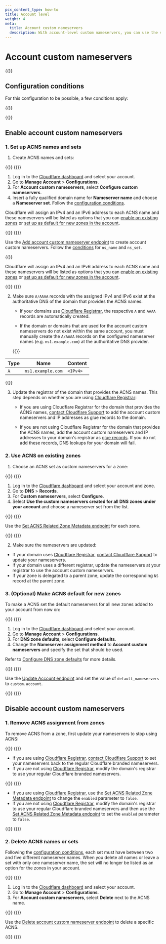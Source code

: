 ```yaml
---
pcx_content_type: how-to
title: Account level
weight: 4
meta:
  title: Account custom nameservers
  description: With account-level custom nameservers, you can use the same custom nameservers for different zones in the account. The domain or domains that provide the nameservers names do not have to exist as zones in Cloudflare.
---
```


# Account custom nameservers

{{<render file="_acns-tcns-intro.md" withParameters="Account;;A;;account;;zones;;account " >}}

## Configuration conditions

For this configuration to be possible, a few conditions apply:

{{<render file="_acns-tcns-conditions.md" withParameters="account;;you;;You" >}}

{{<render file="_acns-tcns-byoip.md" withParameters="Account;;account" >}}

## Enable account custom nameservers

### 1. Set up ACNS names and sets

1. Create ACNS names and sets:

{{<tabs labels="Dashboard | API">}}
{{<tab label="dashboard" no-code="true">}}

1. Log in to the [Cloudflare dashboard](https://dash.cloudflare.com) and select your account.
2. Go to **Manage Account** > **Configurations**.
3. For **Account custom nameservers**, select **Configure custom nameservers**.
4. Insert a fully qualified domain name for **Nameserver name** and choose a **Nameserver set**. Follow the [configuration conditions](#configuration-conditions).

Cloudflare will assign an IPv4 and an IPv6 address to each ACNS name and these nameservers will be listed as options that you can [enable on existing zones](#2-enable-acns-on-existing-zones) or [set up as default for new zones in the account](#3-optional-make-acns-default-for-new-zones).

{{</tab>}}
{{<tab label="api" no-code="true">}}

Use the [Add account custom nameserver endpoint](/api/operations/account-level-custom-nameservers-add-account-custom-nameserver) to create account custom nameservers. Follow the [conditions](#configuration-conditions) for `ns_name` and `ns_set`.

{{<render file="_ns-set-omission-callout.md">}}

Cloudflare will assign an IPv4 and an IPv6 address to each ACNS name and these nameservers will be listed as options that you can [enable on existing zones](#2-enable-acns-on-existing-zones) or [set up as default for new zones in the account](#3-optional-make-acns-default-for-new-zones).

{{</tab>}}
{{</tabs>}}

2. Make sure `A/AAAA` records with the assigned IPv4 and IPv6 exist at the authoritative DNS of the domain that provides the ACNS names.

    * If your domains use [Cloudflare Registrar](/registrar/), the respective `A` and `AAAA` records are automatically created.

    * If the domain or domains that are used for the account custom nameservers do not exist within the same account, you must manually create the `A/AAAA` records on the configured nameserver names (e.g. `ns1.example.com`) at the authoritative DNS provider.

    {{<example>}}

  | Type | Name | Content |
  | --- | --- | --- |
  | `A` | `ns1.example.com` | `<IPv4>` |

  {{</example>}}

3. Update the registrar of the domain that provides the ACNS names. This step depends on whether you are using [Cloudflare Registrar](/registrar/):

    * If you are using Cloudflare Registrar for the domain that provides the ACNS names, [contact Cloudflare Support](/support/contacting-cloudflare-support/) to add the account custom nameservers and IP addresses as glue records to the domain.

    * If you are not using Cloudflare Registrar for the domain that provides the ACNS names, add the account custom nameservers and IP addresses to your domain's registrar as [glue records](https://www.rfc-editor.org/rfc/rfc1912.html#section-2.3). If you do not add these records, DNS lookups for your domain will fail.

### 2. Use ACNS on existing zones

1. Choose an ACNS set as custom nameservers for a zone:

{{<tabs labels="Dashboard | API">}}
{{<tab label="dashboard" no-code="true">}}

1. Log in to the [Cloudflare dashboard](https://dash.cloudflare.com) and select your account and zone.
2. Go to **DNS** > **Records**.
3. For **Custom nameservers**, select **Configure**.
4. Select **Use the custom nameservers created for all DNS zones under your account** and choose a nameserver set from the list.

{{</tab>}}
{{<tab label="api" no-code="true">}}

Use the [Set ACNS Related Zone Metadata endpoint](/api/operations/account-level-custom-nameservers-usage-for-a-zone-set-account-custom-nameserver-related-zone-metadata) for each zone.

{{</tab>}}
{{</tabs>}}

2. Make sure the nameservers are updated:

  * If your domain uses [Cloudflare Registrar](/registrar/), [contact Cloudflare Support](/support/contacting-cloudflare-support/) to update your nameservers.
  * If your domain uses a different registrar, update the nameservers at your registrar to use the account custom nameservers.
  * If your zone is delegated to a parent zone, update the corresponding `NS` record at the parent zone.

### 3. (Optional) Make ACNS default for new zones

To make a ACNS set the default nameservers for all new zones added to your account from now on:

{{<tabs labels="Dashboard | API">}}
{{<tab label="dashboard" no-code="true">}}

1. Log in to the [Cloudflare dashboard](https://dash.cloudflare.com) and select your account.
2. Go to **Manage Account** > **Configurations**.
3. For **DNS zone defaults**, select **Configure defaults**.
4. Change the **Nameserver assignment method** to **Account custom nameservers** and specify the set that should be used.

Refer to [Configure DNS zone defaults](/dns/additional-options/dns-zone-defaults/) for more details.

{{</tab>}}
{{<tab label="api" no-code="true">}}

Use the [Update Account endpoint](/api/operations/accounts-update-account) and set the value of `default_nameservers` to `custom.account`.

{{</tab>}}
{{</tabs>}}

## Disable account custom nameservers

### 1. Remove ACNS assignment from zones

To remove ACNS from a zone, first update your nameservers to stop using ACNS:

{{<tabs labels="Dashboard | API">}}
{{<tab label="dashboard" no-code="true">}}

* If you are using [Cloudflare Registrar](/registrar/), [contact Cloudflare Support](/support/contacting-cloudflare-support/) to set your nameservers back to the regular Cloudflare branded nameservers.
* If you are not using [Cloudflare Registrar](/registrar/), modify the domain's registrar to use your regular Cloudflare branded nameservers.

{{</tab>}}
{{<tab label="api" no-code="true">}}

  * If you are using [Cloudflare Registrar](/registrar/), use the [Set ACNS Related Zone Metadata endpoint](/api/operations/account-level-custom-nameservers-usage-for-a-zone-set-account-custom-nameserver-related-zone-metadata) to change the `enabled` parameter to `false`.
  * If you are not using [Cloudflare Registrar](/registrar/), modify the domain's registrar to use your regular Cloudflare branded nameservers and then use the [Set ACNS Related Zone Metadata endpoint](/api/operations/account-level-custom-nameservers-usage-for-a-zone-set-account-custom-nameserver-related-zone-metadata) to set the `enabled` parameter to `false`.

{{</tab>}}
{{</tabs>}}

### 2. Delete ACNS names or sets

Following the [configuration conditions](#configuration-conditions), each set must have between two and five different nameserver names. When you delete all names or leave a set with only one nameserver name, the set will no longer be listed as an option for the zones in your account.

{{<tabs labels="Dashboard | API">}}
{{<tab label="dashboard" no-code="true">}}

1. Log in to the [Cloudflare dashboard](https://dash.cloudflare.com) and select your account.
2. Go to **Manage Account** > **Configurations**.
3. For **Account custom nameservers**, select **Delete** next to the ACNS name.

{{</tab>}}
{{<tab label="api" no-code="true">}}

Use the [Delete account custom nameserver endpoint](/api/operations/account-level-custom-nameservers-delete-account-custom-nameserver) to delete a specific ACNS.

{{</tab>}}
{{</tabs>}}